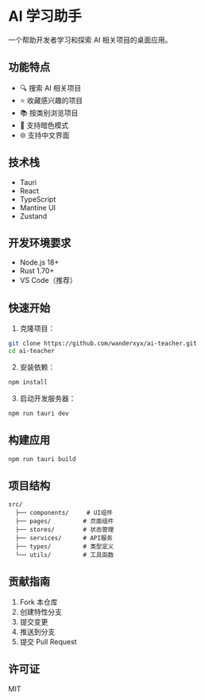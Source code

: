 # AI 学习助手

一个帮助开发者学习和探索 AI 相关项目的桌面应用。

## 功能特点

- 🔍 搜索 AI 相关项目
- ⭐ 收藏感兴趣的项目
- 📚 按类别浏览项目
- 🌙 支持暗色模式
- 🌐 支持中文界面

## 技术栈

- Tauri
- React
- TypeScript
- Mantine UI
- Zustand

## 开发环境要求

- Node.js 18+
- Rust 1.70+
- VS Code（推荐）

## 快速开始

1. 克隆项目：

```bash
git clone https://github.com/wanderxyx/ai-teacher.git
cd ai-teacher
```

2. 安装依赖：

```bash
npm install
```

3. 启动开发服务器：

```bash
npm run tauri dev
```

## 构建应用

```bash
npm run tauri build
```

## 项目结构

```
src/
  ├── components/     # UI组件
  ├── pages/         # 页面组件
  ├── stores/        # 状态管理
  ├── services/      # API服务
  ├── types/         # 类型定义
  └── utils/         # 工具函数
```

## 贡献指南

1. Fork 本仓库
2. 创建特性分支
3. 提交变更
4. 推送到分支
5. 提交 Pull Request

## 许可证

MIT
